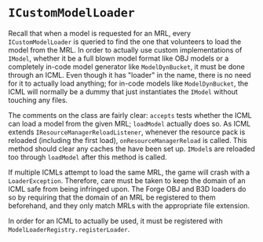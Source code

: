 `ICustomModelLoader`
====================

Recall that when a model is requested for an MRL, every `ICustomModelLoader` is queried to find the one that volunteers to load the model from the MRL. In order to actually use custom implementations of `IModel`, whether it be a full blown model format like OBJ models or a completely in-code model generator like `ModelDynBucket`, it must be done through an ICML. Even though it has "loader" in the name, there is no need for it to actually load anything; for in-code models like `ModelDynBucket`, the ICML will normally be a dummy that just instantiates the `IModel` without touching any files.

The comments on the class are fairly clear: `accepts` tests whether the ICML can load a model from the given MRL; `loadModel` actually does so. As ICML extends `IResourceManagerReloadListener`, whenever the resource pack is reloaded (including the first load), `onResourceManagerReload` is called. This method should clear any caches the have been set up. `IModel`s are reloaded too through `loadModel` after this method is called.

If multiple ICMLs attempt to load the same MRL, the game will crash with a `LoaderException`. Therefore, care must be taken to keep the domain of an ICML safe from being infringed upon. The Forge OBJ and B3D loaders do so by requiring that the domain of an MRL be registered to them beforehand, and they only match MRLs with the appropriate file extension.

In order for an ICML to actually be used, it must be registered with `ModelLoaderRegistry.registerLoader`.
